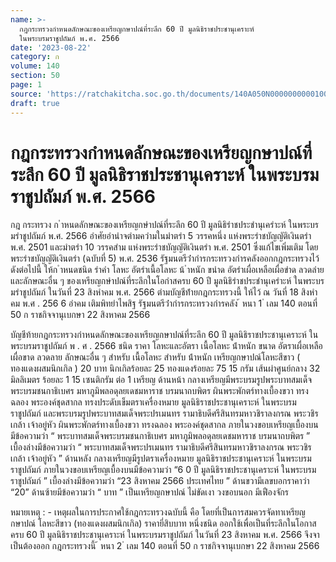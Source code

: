 ```yaml
---
name: >-
  กฎกระทรวงกำหนดลักษณะของเหรียญกษาปณ์ที่ระลึก 60 ปี มูลนิธิราชประชานุเคราะห์
  ในพระบรมราชูปถัมภ์ พ.ศ. 2566
date: '2023-08-22'
category: ก
volume: 140
section: 50
page: 1
source: 'https://ratchakitcha.soc.go.th/documents/140A050N0000000000100.pdf'
draft: true
---
```


# กฎกระทรวงกำหนดลักษณะของเหรียญกษาปณ์ที่ระลึก 60 ปี มูลนิธิราชประชานุเคราะห์ ในพระบรมราชูปถัมภ์ พ.ศ. 2566

กฎ กระทรวง ก ําหนดลักษณะของเหรียญกษําปณ์ที่ระลึก 60 ปี มูลนิธิรําชประชํานุเครําะห์ ในพระบรมรําชูปถัมภ์ พ.ศ. 2566 อําศัยอํานําจตํามควํามในมําตรํา 5 วรรคหนึ่ง แห่งพระรําชบัญญัติเงินตรํา พ.ศ. 2501 และมําตรํา 10 วรรคสําม แห่งพระรําชบัญญัติเงินตรํา พ.ศ. 2501 ซึ่งแก้ไขเพิ่มเติม โดยพระรําชบัญญัติเงินตรํา (ฉบับที่ 5) พ.ศ. 2536 รัฐมนตรีว่ํากํารกระทรวงกํารคลังออกกฎกระทรวงไว้ ดังต่อไปนี้ ให้ก ําหนดชนิด รําคํา โลหะ อัตรําเนื้อโลหะ น้ ําหนัก ขนําด อัตรําเผื่อเหลือเผื่อขําด ลวดลําย และลักษณะอื่น ๆ ของเหรียญกษําปณ์ที่ระลึกในโอกําสครบ 60 ปี มูลนิธิรําชประชํานุเครําะห์ ในพระบรมรําชูปถัมภ์ ในวันที่ 23 สิงหําคม พ.ศ. 2566 ตํามบัญชีท้ํายกฎกระทรวงนี้ ให้ไว้ ณ วันที่ 18 สิงหําคม พ.ศ . 256 6 อําคม เติมพิทยําไพสิฐ รัฐมนตรีว่ํากํารกระทรวงกํารคลัง ้ หนา 1 ่ เลม 140 ตอนที่ 50 ก ราชกิจจานุเบกษา 22 สิงหาคม 2566

บัญชีท้ายกฎกระทรวงกําหนดลักษณะของเหรียญกษาปณ์ที่ระลึก 60 ปี มูลนิธิราชประชานุเคราะห์ ในพระบรมราชูปถัมภ์ พ . ศ . 2566 ชนิด ราคา โลหะและอัตรา เนื้อโลหะ น้ําหนัก ขนาด อัตราเผื่อเหลือเผื่อขาด ลวดลาย ลักษณะอื่น ๆ สําหรับ เนื้อโลหะ สําหรับ น้ําหนัก เหรียญกษาปณ์โลหะสีขาว ( ทองแดงผสมนิกเกิล ) 20 บาท นิกเกิลร้อยละ 25 ทองแดงร้อยละ 75 15 กรัม เส้นผ่าศูนย์กลาง 32 มิลลิเมตร ร้อยละ 1 15 เซนติกรัม ต่อ 1 เหรียญ ด้านหน้า กลางเหรียญมีพระบรมรูปพระบาทสมเด็จ พระบรมชนกาธิเบศร มหาภูมิพลอดุลยเดชมหาราช บรมนาถบพิตร ผินพระพักตร์ทางเบื้องขวา ทรงฉลอง พระองค์ชุดสากล ทรงประดับเข็มตราเครื่องหมาย มูลนิธิราชประชานุเคราะห์ ในพระบรมราชูปถัมภ์ และพระบรมรูปพระบาทสมเด็จพระปรเมนทร รามาธิบดีศรีสินทรมหาวชิราลงกรณ พระวชิรเกล้า เจ้าอยู่หัว ผินพระพักตร์ทางเบื้องขวา ทรงฉลอง พระองค์ชุดสากล ภายในวงขอบเหรียญเบื้องบน มีข้อความว่า “ พระบาทสมเด็จพระบรมชนกาธิเบศร มหาภูมิพลอดุลยเดชมหาราช บรมนาถบพิตร ” เบื้องล่างมีข้อความว่า “ พระบาทสมเด็จพระปรเมนทร รามาธิบดีศรีสินทรมหาวชิราลงกรณ พระวชิรเกล้า เจ้าอยู่หัว ” ด้านหลัง กลางเหรียญมีรูปตราเครื่องหมาย มูลนิธิราชประชานุเคราะห์ ในพระบรมราชูปถัมภ์ ภายในวงขอบเหรียญเบื้องบนมีข้อความว่า “6 0 ปี มูลนิธิราชประชานุเคราะห์ ในพระบรมราชูปถัมภ์ ” เบื้องล่างมีข้อความว่า “23 สิงหาคม 2566 ประเทศไทย ” ด้านขวามีเลขบอกราคาว่า “20” ด้านซ้ายมีข้อความว่า “ บาท ” เป็นเหรียญกษาปณ์ ไม่ขัดเงา วงขอบนอก มีเฟืองจักร

หมายเหตุ : - เหตุผลในการประกาศใช้กฎกระทรวงฉบับนี้ คือ โดยที่เป็นการสมควรจัดทาเหรียญกษาปณ์ โลหะสีขาว (ทองแดงผสมนิกเกิล) ราคายี่สิบบาท หนึ่งชนิด ออกใช้เพื่อเป็นที่ระลึกในโอกาสครบ 60 ปี มูลนิธิราชประชานุเคราะห์ ในพระบรมราชูปถัมภ์ ในวันที่ 23 สิงหาคม พ.ศ. 2566 จึงจาเป็นต้องออก กฎกระทรวงนี้ ้ หนา 2 ่ เลม 140 ตอนที่ 50 ก ราชกิจจานุเบกษา 22 สิงหาคม 2566
